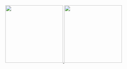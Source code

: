 <div >
  <a href="https://github.com/milliorn">
    <img height="180em" src="https://github-readme-stats-git-masterrstaa-rickstaa.vercel.app/api/top-langs/?username=milliorn&layout=compact&langs_count=8&theme=nord&hide=,nwscript"/>
    <img height="180em" src="https://github-readme-stats-sigma-five.vercel.app/api?username=milliorn&&show_icons=true&theme=nord&include_all_commits=true&rank_icon=percentile"/>
  </a>
</div>  
